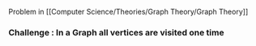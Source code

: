 Problem in [[Computer Science/Theories/Graph Theory/Graph Theory]]

### Challenge : In a Graph all vertices are visited one time
